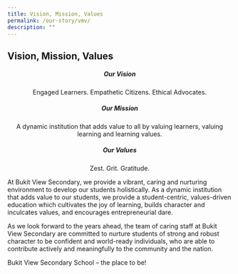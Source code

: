 ```yaml
---
title: Vision, Mission, Values
permalink: /our-story/vmv/
description: ""
---
```

## Vision, Mission, Values

##### <center> Our Vision </center>
<center> Engaged Learners. Empathetic Citizens. Ethical Advocates. </center>

##### <center> Our Mission </center>
<center>  A dynamic institution that adds value to all by valuing learners, valuing learning and learning values. </center>

##### <center> Our Values </center>
<center>  Zest. Grit. Gratitude. </center>

At Bukit View Secondary, we provide a vibrant, caring and nurturing environment to develop our students holistically. As a dynamic institution that adds value to our students, we provide a student-centric, values-driven education which cultivates the joy of learning, builds character and inculcates values, and encourages entrepreneurial dare.  
  
As we look forward to the years ahead, the team of caring staff at Bukit View Secondary are committed to nurture students of strong and robust character to be confident and world-ready individuals, who are able to contribute actively and meaningfully to the community and the nation.  
  
Bukit View Secondary School – the place to be!